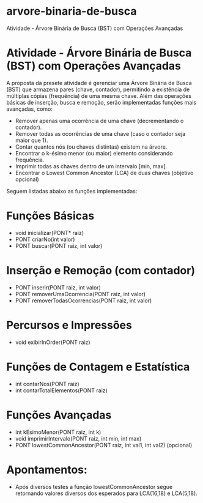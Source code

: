 # arvore-binaria-de-busca
Atividade - Árvore Binária de Busca (BST) com Operações Avançadas

# Atividade - Árvore Binária de Busca (BST) com Operações Avançadas


A proposta da presete atividade é gerenciar uma Árvore Binária de Busca (BST) que armazena pares (chave, contador), permitindo a existência de múltiplas cópias (frequência) de uma mesma chave. Além das operações básicas de inserção, busca e remoção, serão implementadas funções mais avançadas, como:

- Remover apenas uma ocorrência de uma chave (decrementando o contador).
- Remover todas as ocorrências de uma chave (caso o contador seja maior que 1).
- Contar quantos nós (ou chaves distintas) existem na árvore.
- Encontrar o k-ésimo menor (ou maior) elemento considerando frequência.
- Imprimir todas as chaves dentro de um intervalo \[min, max].
- Encontrar o Lowest Common Ancestor (LCA) de duas chaves (objetivo opcional)

Seguem listadas abaixo as funções implementadas:

# Funções Básicas
- void inicializar(PONT* raiz)
- PONT criarNo(int valor)
- PONT buscar(PONT raiz, int valor)

# Inserção e Remoção (com contador)
- PONT inserir(PONT raiz, int valor)
- PONT removerUmaOcorrencia(PONT raiz, int valor)
- PONT removerTodasOcorrencias(PONT raiz, int valor)

# Percursos e Impressões
- void exibirInOrder(PONT raiz)

# Funções de Contagem e Estatística
- int contarNos(PONT raiz)
- int contarTotalElementos(PONT raiz)

# Funções Avançadas
- int kEsimoMenor(PONT raiz, int k)
- void imprimirIntervalo(PONT raiz, int min, int max)
- PONT lowestCommonAncestor(PONT raiz, int val1, int val2) (opcional)

# Apontamentos:
- Após diversos testes a função lowestCommonAncestor segue retornando valores diversos dos esperados para LCA(16,18) e LCA(5,18).